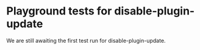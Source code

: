 # Playground tests for disable-plugin-update
We are still awaiting the first test run for disable-plugin-update.

